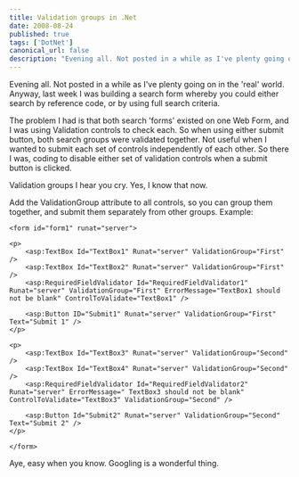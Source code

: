 ```yaml
---
title: Validation groups in .Net
date: 2008-08-24
published: true
tags: ['DotNet']
canonical_url: false
description: "Evening all. Not posted in a while as I've plenty going on in the 'real' world. Anyway, last week I was building a search form whereby you could either search by reference code, or by using full search criteria."
---
```


Evening all. Not posted in a while as I've plenty going on in the 'real' world. Anyway, last week I was building a search form whereby you could either search by reference code, or by using full search criteria.

The problem I had is that both search 'forms' existed on one Web Form, and I was using Validation controls to check each. So when using either submit button, both search groups were validated together. Not useful when I wanted to submit each set of controls independently of each other. So there I was, coding to disable either set of validation controls when a submit button is clicked.

Validation groups I hear you cry. Yes, I know that now.

Add the ValidationGroup attribute to all controls, so you can group them together, and submit them separately from other groups. Example:

    <form id="form1" runat="server">

    <p>
        <asp:TextBox Id="TextBox1" Runat="server" ValidationGroup="First" />
        <asp:TextBox Id="TextBox2" Runat="server" ValidationGroup="First" />
        <asp:RequiredFieldValidator Id="RequiredFieldValidator1" Runat="server" ValidationGroup="First" ErrorMessage="TextBox1 should not be blank" ControlToValidate="TextBox1" />

        <asp:Button ID="Submit1" Runat="server" ValidationGroup="First" Text="Submit 1" />
    </p>

    <p>
        <asp:TextBox Id="TextBox3" Runat="server" ValidationGroup="Second" />
        <asp:TextBox Id="TextBox4" Runat="server" ValidationGroup="Second" />
        <asp:RequiredFieldValidator Id="RequiredFieldValidator2" Runat="server" ErrorMessage=" TextBox3 should not be blank" ControlToValidate="TextBox3" ValidationGroup="Second" />

        <asp:Button Id="Submit2" Runat="server" ValidationGroup="Second" Text="Submit 2" />
    </p>

    </form>

Aye, easy when you know. Googling is a wonderful thing.
